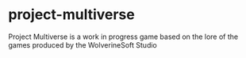 # project-multiverse
Project Multiverse is a work in progress game based on the lore of the games produced by the WolverineSoft Studio

